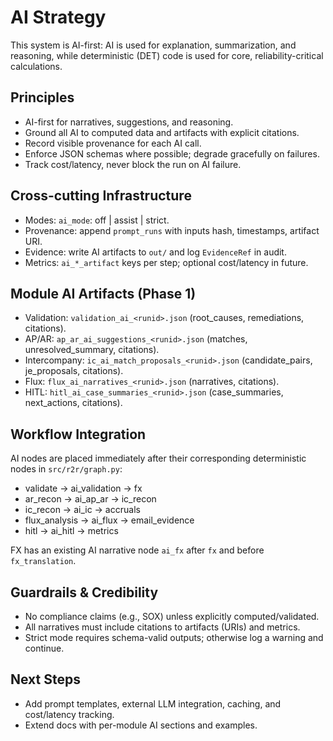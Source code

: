 # AI Strategy

This system is AI-first: AI is used for explanation, summarization, and reasoning, while deterministic (DET) code is used for core, reliability-critical calculations.

## Principles

- AI-first for narratives, suggestions, and reasoning.
- Ground all AI to computed data and artifacts with explicit citations.
- Record visible provenance for each AI call.
- Enforce JSON schemas where possible; degrade gracefully on failures.
- Track cost/latency, never block the run on AI failure.

## Cross-cutting Infrastructure

- Modes: `ai_mode`: off | assist | strict.
- Provenance: append `prompt_runs` with inputs hash, timestamps, artifact URI.
- Evidence: write AI artifacts to `out/` and log `EvidenceRef` in audit.
- Metrics: `ai_*_artifact` keys per step; optional cost/latency in future.

## Module AI Artifacts (Phase 1)

- Validation: `validation_ai_<runid>.json` (root_causes, remediations, citations).
- AP/AR: `ap_ar_ai_suggestions_<runid>.json` (matches, unresolved_summary, citations).
- Intercompany: `ic_ai_match_proposals_<runid>.json` (candidate_pairs, je_proposals, citations).
- Flux: `flux_ai_narratives_<runid>.json` (narratives, citations).
- HITL: `hitl_ai_case_summaries_<runid>.json` (case_summaries, next_actions, citations).

## Workflow Integration

AI nodes are placed immediately after their corresponding deterministic nodes in `src/r2r/graph.py`:

- validate -> ai_validation -> fx
- ar_recon -> ai_ap_ar -> ic_recon
- ic_recon -> ai_ic -> accruals
- flux_analysis -> ai_flux -> email_evidence
- hitl -> ai_hitl -> metrics

FX has an existing AI narrative node `ai_fx` after `fx` and before `fx_translation`.

## Guardrails & Credibility

- No compliance claims (e.g., SOX) unless explicitly computed/validated.
- All narratives must include citations to artifacts (URIs) and metrics.
- Strict mode requires schema-valid outputs; otherwise log a warning and continue.

## Next Steps

- Add prompt templates, external LLM integration, caching, and cost/latency tracking.
- Extend docs with per-module AI sections and examples.
